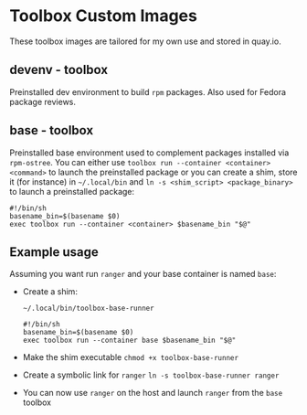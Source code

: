 # Toolbox Custom Images

These toolbox images are tailored for my own use and stored in quay.io.

## devenv - toolbox

Preinstalled dev environment to build `rpm` packages. Also used for Fedora package reviews.

## base - toolbox

Preinstalled base environment used to complement packages installed via `rpm-ostree`.
You can either use `toolbox run --container <container> <command>` to launch the preinstalled package or
you can create a shim, store it (for instance) in `~/.local/bin` and `ln -s <shim_script> <package_binary>`  to launch a preinstalled package:
```
#!/bin/sh
basename_bin=$(basename $0)
exec toolbox run --container <container> $basename_bin "$@"
```

## Example usage

Assuming you want run `ranger` and your base container is named `base`:

- Create a shim:
    ```
    ~/.local/bin/toolbox-base-runner

    #!/bin/sh
    basename_bin=$(basename $0)
    exec toolbox run --container base $basename_bin "$@"
    ```

- Make the shim executable
    `chmod +x toolbox-base-runner`

- Create a symbolic link for `ranger`
    `ln -s toolbox-base-runner ranger`

- You can now use `ranger` on the host and launch `ranger` from the `base` toolbox 
